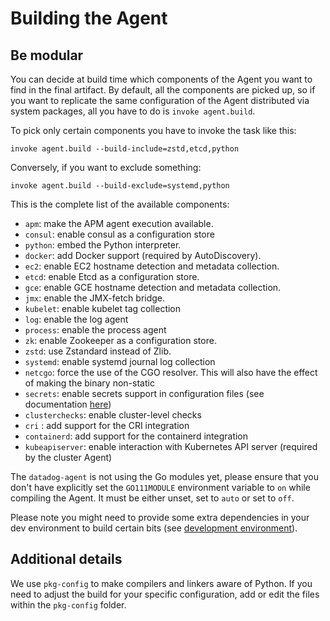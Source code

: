 # Building the Agent

## Be modular

You can decide at build time which components of the Agent you want to find in
the final artifact. By default, all the components are picked up, so if you want
to replicate the same configuration of the Agent distributed via system packages,
all you have to do is `invoke agent.build`.

To pick only certain components you have to invoke the task like this:

```
invoke agent.build --build-include=zstd,etcd,python
```

Conversely, if you want to exclude something:

```
invoke agent.build --build-exclude=systemd,python
```

This is the complete list of the available components:

* `apm`: make the APM agent execution available.
* `consul`: enable consul as a configuration store
* `python`: embed the Python interpreter.
* `docker`: add Docker support (required by AutoDiscovery).
* `ec2`: enable EC2 hostname detection and metadata collection.
* `etcd`: enable Etcd as a configuration store.
* `gce`: enable GCE hostname detection and metadata collection.
* `jmx`: enable the JMX-fetch bridge.
* `kubelet`: enable kubelet tag collection
* `log`: enable the log agent
* `process`: enable the process agent
* `zk`: enable Zookeeper as a configuration store.
* `zstd`: use Zstandard instead of Zlib.
* `systemd`: enable systemd journal log collection
* `netcgo`: force the use of the CGO resolver. This will also have the effect of making the binary non-static
* `secrets`: enable secrets support in configuration files (see documentation [here](https://docs.datadoghq.com/agent/guide/secrets-management))
* `clusterchecks`: enable cluster-level checks
* `cri` : add support for the CRI integration
* `containerd`: add support for the containerd integration
* `kubeapiserver`: enable interaction with Kubernetes API server (required by the cluster Agent)

The `datadog-agent` is not using the Go modules yet, please ensure that you
don't have explicitly set the `GO111MODULE` environment variable to `on` while
compiling the Agent. It must be either unset, set to `auto` or set to `off`.

Please note you might need to provide some extra dependencies in your dev
environment to build certain bits (see [development environment][dev-env]).

## Additional details

We use `pkg-config` to make compilers and linkers aware of Python. If you need
to adjust the build for your specific configuration, add or edit the files within
the `pkg-config` folder.

[dev-env]: agent_dev_env.md
